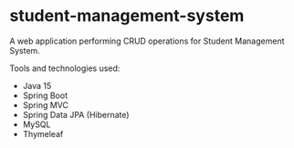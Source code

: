 # student-management-system
A web application performing CRUD operations for Student Management System.

Tools and technologies used:
- Java 15
- Spring Boot
- Spring MVC
- Spring Data JPA (Hibernate)
- MySQL
- Thymeleaf

